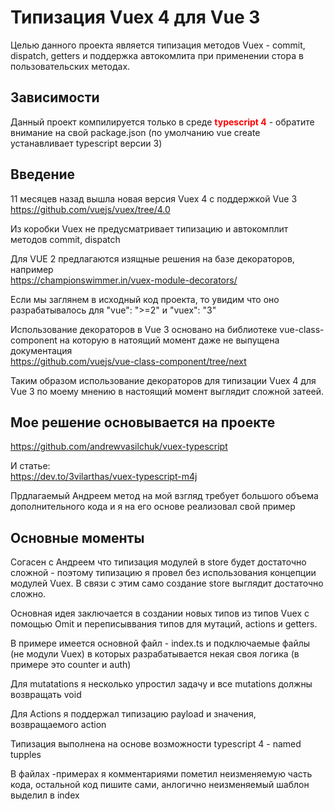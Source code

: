 # Типизация Vuex 4 для Vue 3
Целью данного проекта является типизация методов Vuex - commit, dispatch, getters и поддержка автокомлита при применении стора в пользовательских методах.

## Зависимости
Данный проект компилируется только в среде **<span style="color:red">typescript 4</span>** - обратите внимание на свой package.json (по умолчанию vue create устанавливает typescript версии 3)

## Введение
11 месяцев назад вышла новая версия Vuex 4 с поддержкой Vue 3
https://github.com/vuejs/vuex/tree/4.0

Из коробки Vuex не предусматривает типизацию и автокомплит методов commit, dispatch

Для VUE 2 предлагаются изящные решения на базе декораторов, например  
https://championswimmer.in/vuex-module-decorators/

Если мы заглянем в исходный код проекта, то увидим что оно разрабатывалось для  "vue": ">=2" и "vuex": "3"

Использование декораторов в Vue 3 основано на библиотеке vue-class-component на которую в натоящий момент даже не выпущена документация    
https://github.com/vuejs/vue-class-component/tree/next

Таким образом использование декораторов для типизации Vuex 4 для Vue 3 по моему мнению в настоящий момент выглядит сложной затеей.

## Мое решение основывается на проекте  
https://github.com/andrewvasilchuk/vuex-typescript

И статье:  
https://dev.to/3vilarthas/vuex-typescript-m4j

Прдлагаемый Андреем метод на мой взгляд требует большого объема дополнительного кода и я на его основе реализовал свой пример

## Основные моменты
Согасен с Андреем что типизация модулей в store будет достаточно сложной - поэтому типизацию я провел без использования концепции модулей Vuex. В связи с этим само создание store выглядит достаточно сложно.

Основная идея заключается в создании новых типов из типов Vuex с помощью Omit и переписыввания типов для мутаций, actions и getters.

В примере имеется основной файл - index.ts и подключаемые файлы (не модули Vuex) в которых разрабатывается некая своя логика (в примере это counter и auth)

Для mutatations я несколько упростил задачу и все mutations должны возвращать void

Для Actions я поддержал типизацию payload и значения, возвращаемого action

Типизация выполнена на основе возможности typescript 4 - named tupples

В файлах -примерах я комментариями пометил неизменяемую часть кода, остальной код пишите сами, анлогично неизменяемый шаблон выделил в index